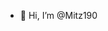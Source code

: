 - 👋 Hi, I’m @Mitz190
<!---
Mitz190/Mitz190 is a ✨ special ✨ repository because its `README.md` (this file) appears on your GitHub profile.
You can click the Preview link to take a look at your changes.
--->
